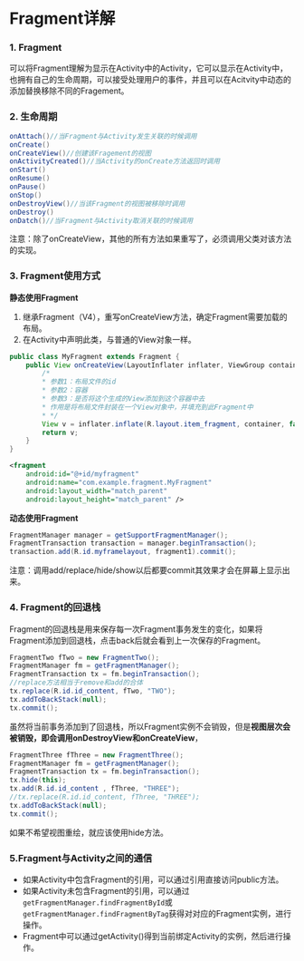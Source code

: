# Fragment详解

### 1. Fragment

可以将Fragment理解为显示在Activity中的Activity，它可以显示在Activity中，也拥有自己的生命周期，可以接受处理用户的事件，并且可以在Acitvity中动态的添加替换移除不同的Fragement。

### 2. 生命周期

```java
onAttach()//当Fragment与Activity发生关联的时候调用
onCreate()
onCreateView()//创建该Fragement的视图
onActivityCreated()//当Activity的onCreate方法返回时调用
onStart()
onResume()
onPause()
onStop()
onDestroyView()//当该Fragment的视图被移除时调用
onDestroy()
onDatch()//当Fragment与Activity取消关联的时候调用
```

注意：除了onCreateView，其他的所有方法如果重写了，必须调用父类对该方法的实现。

### 3. Fragment使用方式

**静态使用Fragment**

1. 继承Fragment（V4），重写onCreateView方法，确定Fragment需要加载的布局。
2. 在Activity中声明此类，与普通的View对象一样。

```java
public class MyFragment extends Fragment {
    public View onCreateView(LayoutInflater inflater, ViewGroup container, Bundle savedInstanceState) {
        /*
        * 参数1：布局文件的id
        * 参数2：容器
        * 参数3：是否将这个生成的View添加到这个容器中去
        * 作用是将布局文件封装在一个View对象中，并填充到此Fragment中
        * */
        View v = inflater.inflate(R.layout.item_fragment, container, false);
        return v;
    }
}
```

```xml
<fragment
	android:id="@+id/myfragment"
	android:name="com.example.fragment.MyFragment"
	android:layout_width="match_parent"
	android:layout_height="match_parent" />
```

**动态使用Fragment**

```java
FragmentManager manager = getSupportFragmentManager();
FragmentTransaction transaction = manager.beginTransaction();
transaction.add(R.id.myframelayout, fragment1).commit();
```

注意：调用add/replace/hide/show以后都要commit其效果才会在屏幕上显示出来。

### 4. Fragment的回退栈

Fragment的回退栈是用来保存每一次Fragment事务发生的变化，如果将Fragment添加到回退栈，点击back后就会看到上一次保存的Fragment。

```java
FragmentTwo fTwo = new FragmentTwo();  
FragmentManager fm = getFragmentManager();  
FragmentTransaction tx = fm.beginTransaction();
//replace方法相当于remove和add的合体
tx.replace(R.id.id_content, fTwo, "TWO");  
tx.addToBackStack(null);  
tx.commit();  
```

虽然将当前事务添加到了回退栈，所以Fragment实例不会销毁，但是**视图层次会被销毁，即会调用onDestroyView和onCreateView**，

```java
FragmentThree fThree = new FragmentThree();  
FragmentManager fm = getFragmentManager();  
FragmentTransaction tx = fm.beginTransaction();  
tx.hide(this);  
tx.add(R.id.id_content , fThree, "THREE");  
//tx.replace(R.id.id_content, fThree, "THREE");  
tx.addToBackStack(null);  
tx.commit();  
```

如果不希望视图重绘，就应该使用hide方法。

### 5.Fragment与Activity之间的通信

- 如果Activity中包含Fragment的引用，可以通过引用直接访问public方法。
- 如果Activity未包含Fragment的引用，可以通过`getFragmentManager.findFragmentById`或`getFragmentManager.findFragmentByTag`获得对对应的Fragment实例，进行操作。
- Fragment中可以通过getActivity()得到当前绑定Activity的实例，然后进行操作。
